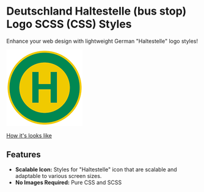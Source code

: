 # Deutschland Haltestelle (bus stop) Logo SCSS (CSS) Styles

Enhance your web design with lightweight German "Haltestelle" logo styles! 

![image](https://github.com/mikhailyatsenko/scss-css-style-haltestelle/blob/main/haltestelle-icon.png)

<a href="https://mikhailyatsenko.github.io/scss-css-style-haltestelle/" target="_blank">How it's looks like</a>


## Features

- **Scalable Icon:** Styles for "Haltestelle" icon that are scalable and adaptable to various screen sizes.
- **No Images Required:**  Pure CSS and SCSS



